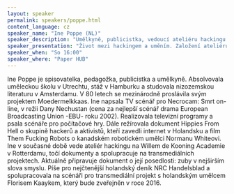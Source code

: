 ```yaml
---
layout: speaker
permalink: speakers/poppe.html
content_language: cz
speaker_name: "Ine Poppe (NL)"
speaker_description: "Umělkyně, publicistka, vedoucí ateliéru hackingu na WDK Rotterdam"
speaker_presentation: "Život mezi hackingem a uměním. Založení ateliéru hackingu na umělecké akademii a projekt Crypto Design Challenge"
speaker_when: "So 16:00"
speaker_where: "Paper HUB"
---
```


Ine Poppe je spisovatelka, pedagožka, publicistka a umělkyně. Absolvovala uměleckou školu v Utrechtu, stáž v Hamburku a studovala nizozemskou literaturu v Amsterdamu. V 80 letech se mezinárodně proslávila svým projektem Moedermelkkaas. Ine napsala TV scénář pro Necrocam: Smrt on-line, v režii Dany Nechustan (cena za nejlepší scénář drama European Broadcasting Union -EBU- roku 2002). Realizovala televizní programy a psala scénáře pro počítačové hry. Dále režírovala dokument Hippies From Hell o skupině hackerů a aktivistů, kteří zavedli internet v Holandsku a film Them Fucking Robots o kanadském robotickém umělci Normanu Whiteovi.
Ine v současné době vede ateliér hackingu na Willem de Kooning Academie v Rotterdamu, točí dokumenty a spolupracuje na transmediálních projektech. Aktuálně připravuje dokument o její posedlosti: zuby v nejširším slova smyslu. Píše pro nejčtenější holandský deník NRC Handelsblad a spolupracovala na scénáři pro transmediální projekt s holandským umělcem Florisem Kaaykem, který bude zveřejněn v roce 2016.

